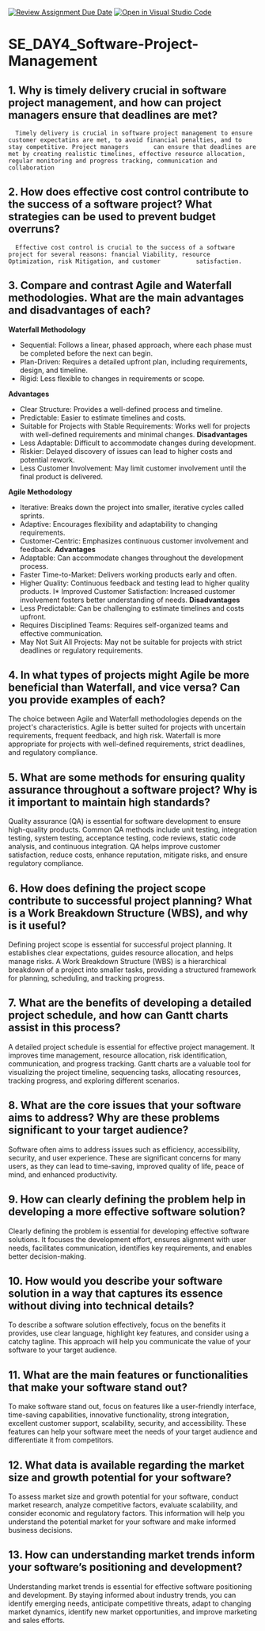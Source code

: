 [![Review Assignment Due Date](https://classroom.github.com/assets/deadline-readme-button-22041afd0340ce965d47ae6ef1cefeee28c7c493a6346c4f15d667ab976d596c.svg)](https://classroom.github.com/a/9pw6JKcu)
[![Open in Visual Studio Code](https://classroom.github.com/assets/open-in-vscode-2e0aaae1b6195c2367325f4f02e2d04e9abb55f0b24a779b69b11b9e10269abc.svg)](https://classroom.github.com/online_ide?assignment_repo_id=15878384&assignment_repo_type=AssignmentRepo)
# SE_DAY4_Software-Project-Management
## 1. Why is timely delivery crucial in software project management, and how can project managers ensure that deadlines are met?
      Timely delivery is crucial in software project management to ensure customer expectatins are met, to avoid financial penalties, and to stay competitive. Project managers       can ensure that deadlines are met by creating realistic timelines, effective resource allocation, regular monitoring and progress tracking, communication and                   collaboration 
## 2. How does effective cost control contribute to the success of a software project? What strategies can be used to prevent budget overruns?
      Effective cost control is crucial to the success of a software project for several reasons: fnancial Viability, resource Optimization, risk Mitigation, and customer          satisfaction.
## 3. Compare and contrast Agile and Waterfall methodologies. What are the main advantages and disadvantages of each?

 __Waterfall Methodology__
* Sequential: Follows a linear, phased approach, where each phase must be completed before the next can begin.
* Plan-Driven: Requires a detailed upfront plan, including requirements, design, and timeline.
* Rigid: Less flexible to changes in requirements or scope.

 __Advantages__
* Clear Structure: Provides a well-defined process and timeline.
* Predictable: Easier to estimate timelines and costs.
* Suitable for Projects with Stable Requirements: Works well for projects with well-defined requirements and minimal changes.
__Disadvantages__
* Less Adaptable: Difficult to accommodate changes during development.
* Riskier: Delayed discovery of issues can lead to higher costs and potential rework.
* Less Customer Involvement: May limit customer involvement until the final product is delivered.

__Agile Methodology__
* Iterative: Breaks down the project into smaller, iterative cycles called sprints.
* Adaptive: Encourages flexibility and adaptability to changing requirements.
* Customer-Centric: Emphasizes continuous customer involvement and feedback.
__Advantages__
* Adaptable: Can accommodate changes throughout the development process.
* Faster Time-to-Market: Delivers working products early and often.
* Higher Quality: Continuous feedback and testing lead to higher quality products.
I* Improved Customer Satisfaction: Increased customer involvement fosters better understanding of needs.
__Disadvantages__
* Less Predictable: Can be challenging to estimate timelines and costs upfront.
* Requires Disciplined Teams: Requires self-organized teams and effective communication.
* May Not Suit All Projects: May not be suitable for projects with strict deadlines or regulatory requirements.

## 4. In what types of projects might Agile be more beneficial than Waterfall, and vice versa? Can you provide examples of each?

The choice between Agile and Waterfall methodologies depends on the project's characteristics. Agile is better suited for projects with uncertain requirements, frequent feedback, and high risk. Waterfall is more appropriate for projects with well-defined requirements, strict deadlines, and regulatory compliance.

## 5. What are some methods for ensuring quality assurance throughout a software project? Why is it important to maintain high standards?

Quality assurance (QA) is essential for software development to ensure high-quality products. Common QA methods include unit testing, integration testing, system testing, acceptance testing, code reviews, static code analysis, and continuous integration. QA helps improve customer satisfaction, reduce costs, enhance reputation, mitigate risks, and ensure regulatory compliance.

## 6. How does defining the project scope contribute to successful project planning? What is a Work Breakdown Structure (WBS), and why is it useful?

Defining project scope is essential for successful project planning. It establishes clear expectations, guides resource allocation, and helps manage risks. A Work Breakdown Structure (WBS) is a hierarchical breakdown of a project into smaller tasks, providing a structured framework for planning, scheduling, and tracking progress.

## 7. What are the benefits of developing a detailed project schedule, and how can Gantt charts assist in this process?

A detailed project schedule is essential for effective project management. It improves time management, resource allocation, risk identification, communication, and progress tracking. Gantt charts are a valuable tool for visualizing the project timeline, sequencing tasks, allocating resources, tracking progress, and exploring different scenarios.

## 8. What are the core issues that your software aims to address? Why are these problems significant to your target audience?

Software often aims to address issues such as efficiency, accessibility, security, and user experience. These are significant concerns for many users, as they can lead to time-saving, improved quality of life, peace of mind, and enhanced productivity.

## 9. How can clearly defining the problem help in developing a more effective software solution?

Clearly defining the problem is essential for developing effective software solutions. It focuses the development effort, ensures alignment with user needs, facilitates communication, identifies key requirements, and enables better decision-making.

## 10. How would you describe your software solution in a way that captures its essence without diving into technical details?

To describe a software solution effectively, focus on the benefits it provides, use clear language, highlight key features, and consider using a catchy tagline. This approach will help you communicate the value of your software to your target audience.

## 11. What are the main features or functionalities that make your software stand out?

To make software stand out, focus on features like a user-friendly interface, time-saving capabilities, innovative functionality, strong integration, excellent customer support, scalability, security, and accessibility. These features can help your software meet the needs of your target audience and differentiate it from competitors.

## 12. What data is available regarding the market size and growth potential for your software?

To assess market size and growth potential for your software, conduct market research, analyze competitive factors, evaluate scalability, and consider economic and regulatory factors. This information will help you understand the potential market for your software and make informed business decisions.

## 13. How can understanding market trends inform your software’s positioning and development?

Understanding market trends is essential for effective software positioning and development. By staying informed about industry trends, you can identify emerging needs, anticipate competitive threats, adapt to changing market dynamics, identify new market opportunities, and improve marketing and sales efforts.


